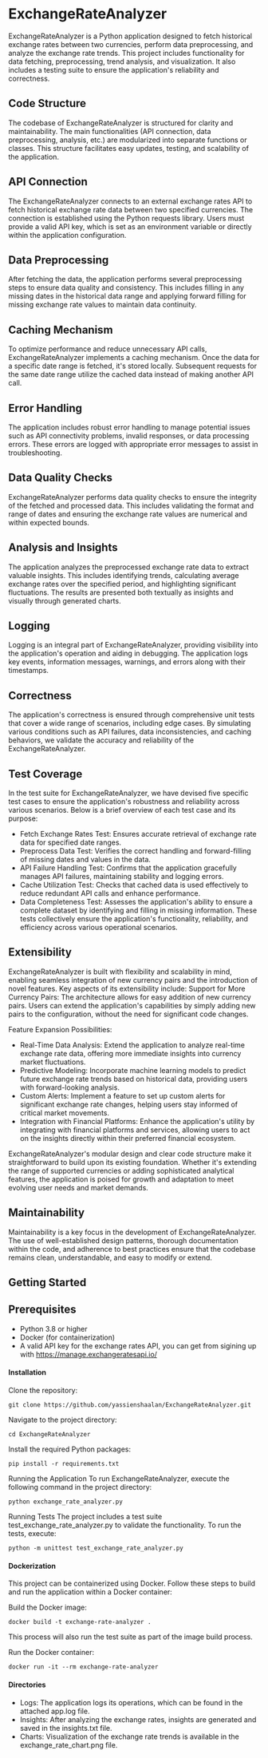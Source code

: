 # ExchangeRateAnalyzer
ExchangeRateAnalyzer is a Python application designed to fetch historical exchange rates between two currencies, perform data preprocessing, and analyze the exchange rate trends. This project includes functionality for data fetching, preprocessing, trend analysis, and visualization. It also includes a testing suite to ensure the application's reliability and correctness.
## Code Structure
The codebase of ExchangeRateAnalyzer is structured for clarity and maintainability. The main functionalities (API connection, data preprocessing, analysis, etc.) are modularized into separate functions or classes. This structure facilitates easy updates, testing, and scalability of the application.
## API Connection
The ExchangeRateAnalyzer connects to an external exchange rates API to fetch historical exchange rate data between two specified currencies. The connection is established using the Python requests library. Users must provide a valid API key, which is set as an environment variable or directly within the application configuration.

## Data Preprocessing
After fetching the data, the application performs several preprocessing steps to ensure data quality and consistency. This includes filling in any missing dates in the historical data range and applying forward filling for missing exchange rate values to maintain data continuity.

## Caching Mechanism
To optimize performance and reduce unnecessary API calls, ExchangeRateAnalyzer implements a caching mechanism. Once the data for a specific date range is fetched, it's stored locally. Subsequent requests for the same date range utilize the cached data instead of making another API call.

## Error Handling
The application includes robust error handling to manage potential issues such as API connectivity problems, invalid responses, or data processing errors. These errors are logged with appropriate error messages to assist in troubleshooting.

## Data Quality Checks
ExchangeRateAnalyzer performs data quality checks to ensure the integrity of the fetched and processed data. This includes validating the format and range of dates and ensuring the exchange rate values are numerical and within expected bounds.

## Analysis and Insights
The application analyzes the preprocessed exchange rate data to extract valuable insights. This includes identifying trends, calculating average exchange rates over the specified period, and highlighting significant fluctuations. The results are presented both textually as insights and visually through generated charts.

## Logging
Logging is an integral part of ExchangeRateAnalyzer, providing visibility into the application's operation and aiding in debugging. The application logs key events, information messages, warnings, and errors along with their timestamps.

## Correctness
The application's correctness is ensured through comprehensive unit tests that cover a wide range of scenarios, including edge cases. By simulating various conditions such as API failures, data inconsistencies, and caching behaviors, we validate the accuracy and reliability of the ExchangeRateAnalyzer.

## Test Coverage
In the test suite for ExchangeRateAnalyzer, we have devised five specific test cases to ensure the application's robustness and reliability across various scenarios. 
Below is a brief overview of each test case and its purpose:
* Fetch Exchange Rates Test: Ensures accurate retrieval of exchange rate data for specified date ranges.
* Preprocess Data Test: Verifies the correct handling and forward-filling of missing dates and values in the data.
* API Failure Handling Test: Confirms that the application gracefully manages API failures, maintaining stability and logging errors.
* Cache Utilization Test: Checks that cached data is used effectively to reduce redundant API calls and enhance performance.
* Data Completeness Test: Assesses the application's ability to ensure a complete dataset by identifying and filling in missing information.
These tests collectively ensure the application's functionality, reliability, and efficiency across various operational scenarios.

## Extensibility
ExchangeRateAnalyzer is built with flexibility and scalability in mind, enabling seamless integration of new currency pairs and the introduction of novel features. 
Key aspects of its extensibility include:
Support for More Currency Pairs: The architecture allows for easy addition of new currency pairs. Users can extend the application's capabilities by simply adding new pairs to the configuration, without the need for significant code changes.

Feature Expansion Possibilities:
* Real-Time Data Analysis: Extend the application to analyze real-time exchange rate data, offering more immediate insights into currency market fluctuations.
* Predictive Modeling: Incorporate machine learning models to predict future exchange rate trends based on historical data, providing users with forward-looking analysis.
* Custom Alerts: Implement a feature to set up custom alerts for significant exchange rate changes, helping users stay informed of critical market movements.
* Integration with Financial Platforms: Enhance the application's utility by integrating with financial platforms and services, allowing users to act on the insights directly within their preferred financial ecosystem.

ExchangeRateAnalyzer's modular design and clear code structure make it straightforward to build upon its existing foundation. Whether it's extending the range of supported currencies or adding sophisticated analytical features, the application is poised for growth and adaptation to meet evolving user needs and market demands.


## Maintainability
Maintainability is a key focus in the development of ExchangeRateAnalyzer. The use of well-established design patterns, thorough documentation within the code, and adherence to best practices ensure that the codebase remains clean, understandable, and easy to modify or extend.

## Getting Started
## Prerequisites
* Python 3.8 or higher
* Docker (for containerization)
* A valid API key for the exchange rates API, you can get from sigining up with https://manage.exchangeratesapi.io/
#### Installation
Clone the repository:
```console
git clone https://github.com/yassienshaalan/ExchangeRateAnalyzer.git
```
Navigate to the project directory:
```console
cd ExchangeRateAnalyzer
```
Install the required Python packages:
```
pip install -r requirements.txt
```
Running the Application
To run ExchangeRateAnalyzer, execute the following command in the project directory:

```
python exchange_rate_analyzer.py
```
Running Tests
The project includes a test suite test_exchange_rate_analyzer.py to validate the functionality. To run the tests, execute:

```
python -m unittest test_exchange_rate_analyzer.py
```
#### Dockerization
This project can be containerized using Docker. Follow these steps to build and run the application within a Docker container:

Build the Docker image:

```
docker build -t exchange-rate-analyzer .
```
This process will also run the test suite as part of the image build process.

Run the Docker container:

```
docker run -it --rm exchange-rate-analyzer
```

#### Directories
* Logs: The application logs its operations, which can be found in the attached app.log file.
* Insights: After analyzing the exchange rates, insights are generated and saved in the insights.txt file.
* Charts: Visualization of the exchange rate trends is available in the exchange_rate_chart.png file.

